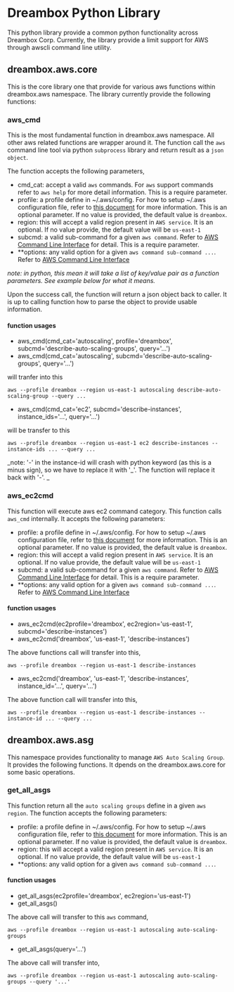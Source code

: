 # Dreambox Python Library

This python library provide a common python functionality across
Dreambox Corp.  Currently, the library provide a limit support for AWS
through awscli command line utility.

## dreambox.aws.core

This is the core library one that provide for various aws functions within dreambox.aws namespace.
The library currently provide the following functions:

### aws_cmd

This is the most fundamental function in dreambox.aws namespace.  All other aws related
functions are wrapper around it.  The function call the `aws` command line tool via python
`subprocess` library and return result as a `json object`.

The function accepts the following parameters,

* cmd_cat: accept a valid `aws` commands.  For `aws` support commands refer to `aws help` for more
detail information.  This is a require parameter.
* profile: a profile define in ~/.aws/config.  For how to setup ~/.aws configuration file, refer to
[this document](http://docs.aws.amazon.com/cli/latest/userguide/cli-chap-getting-started.html) for
more information. This is an optional parameter.  If no value is provided, the default value is
`dreambox`.
* region: this will accept a valid region present in `AWS service`. It is an optional.  If no value
provide, the default value will be `us-east-1`
* subcmd: a valid sub-command for a given `aws command`.  Refer to
[AWS Command Line Interface]( http://docs.aws.amazon.com/cli/latest/userguide/cli-chap-using.html )
for detail.  This is a require parameter.
* **options: any valid option for a given `aws command sub-command ...`.
Refer to [AWS Command Line Interface]( http://docs.aws.amazon.com/cli/latest/userguide/cli-chap-using.html )

*note: in python, this mean it will take a list of key/value pair as a function parameters. See
example below for what it means.*

Upon the success call, the function will return a json object back to caller.  It is up to calling function
how to parse the object to provide usable information.

#### function usages

* aws\_cmd(cmd\_cat='autoscaling', profile='dreambox', subcmd='describe-auto-scaling-groups', query='...')
* aws\_cmd(cmd\_cat='autoscaling', subcmd='describe-auto-scaling-groups', query='...')

will tranfer into this

    aws --profile dreambox --region us-east-1 autoscaling describe-auto-scaling-group --query ...

* aws\_cmd(cmd_cat='ec2', subcmd='describe-instances', instance_ids='...', query='...')

will be transfer to this

    aws --profile dreambox --region us-east-1 ec2 describe-instances --instance-ids ... --query ...

_note: '-' in the instance-id will crash with python keyword (as this is a minus sign), so we have to
replace it with '\_'.  The function will replace it back with '-'. \_

### aws\_ec2cmd

This function will execute aws ec2 command category.  This function calls `aws_cmd` internally. It accepts
the following parameters:

* profile: a profile define in ~/.aws/config.  For how to setup ~/.aws configuration file, refer to
[this document](http://docs.aws.amazon.com/cli/latest/userguide/cli-chap-getting-started.html) for
more information. This is an optional parameter.  If no value is provided, the default value is
`dreambox`.
* region: this will accept a valid region present in `AWS service`. It is an optional.  If no value
provide, the default value will be `us-east-1`
* subcmd: a valid sub-command for a given `aws command`.  Refer to
[AWS Command Line Interface]( http://docs.aws.amazon.com/cli/latest/userguide/cli-chap-using.html )
for detail.  This is a require parameter.
* **options: any valid option for a given `aws command sub-command ...`.
Refer to [AWS Command Line Interface]( http://docs.aws.amazon.com/cli/latest/userguide/cli-chap-using.html )

#### function usages

* aws_ec2cmd(ec2profile='dreambox', ec2region='us-east-1', subcmd='describe-instances')
* aws_ec2cmd('dreambox', 'us-east-1', 'describe-instances')

The above functions call will transfer into this,

    aws --profile dreambox --region us-east-1 describe-instances

* aws_ec2cmd('dreambox', 'us-east-1', 'describe-instances', instance_id='...', query='...')

The above function call will transfer into this,

    aws --profile dreambox --region us-east-1 describe-instances --instance-id ... --query ...

## dreambox.aws.asg

This namespace provides functionality to manage `AWS Auto Scaling Group`. It provides the following functions.
It dpends on the dreambox.aws.core for some basic operations.

### get\_all\_asgs
This function return all the `auto scaling groups` define in a given `aws region`.  The function accepts the following
parameters:

* profile: a profile define in ~/.aws/config.  For how to setup ~/.aws configuration file, refer to
[this document](http://docs.aws.amazon.com/cli/latest/userguide/cli-chap-getting-started.html) for
more information. This is an optional parameter.  If no value is provided, the default value is
`dreambox`.
* region: this will accept a valid region present in `AWS service`. It is an optional.  If no value
provide, the default value will be `us-east-1`
* **options: any valid option for a given `aws command sub-command ...`.

#### function usages

* get\_all\_asgs(ec2profile='dreambox', ec2region='us-east-1')
* get\_all\_asgs()

The above call will transfer to this `aws` command,

    aws --profile dreambox --region us-east-1 autoscaling auto-scaling-groups

* get\_all\_asgs(query='...')

The above call will transfer into,

    aws --profile dreambox --region us-east-1 autoscaling auto-scaling-groups --query '...'
